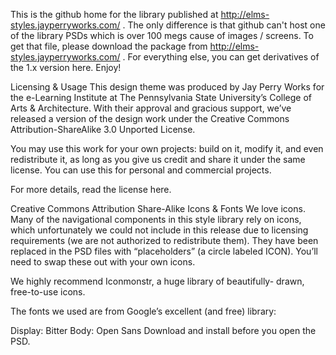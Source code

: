 This is the github home for the library published at http://elms-styles.jayperryworks.com/ .  The only difference is that github can't host one of the library PSDs which is over 100 megs cause of images / screens.  To get that file, please 
download the package from http://elms-styles.jayperryworks.com/ .  For everything else, you can get derivatives of the 1.x version here. Enjoy!

Licensing & Usage
This design theme was produced by Jay Perry Works for the e-Learning Institute at The Pennsylvania State University’s College of Arts & Architecture. With their approval and gracious support, we’ve released a version of the design work under the Creative Commons Attribution-ShareAlike 3.0 Unported License.

You may use this work for your own projects: build on it, modify it, and even redistribute it, as long as you give us credit and share it under the same license. You can use this for personal and commercial projects.

For more details, read the license here.

Creative Commons  Attribution  Share-Alike
Icons & Fonts
We love icons. Many of the navigational components in this style library rely on icons, which unfortunately we could not include in this release due to licensing requirements (we are not authorized to redistribute them). They have been replaced in the PSD files with “placeholders” (a circle labeled ICON). You’ll need to swap these out with your own icons.

We highly recommend Iconmonstr, a huge library of beautifully- drawn, free-to-use icons.

The fonts we used are from Google’s excellent (and free) library:

Display:  Bitter Body:  Open Sans
Download and install before you open the PSD.
